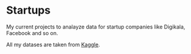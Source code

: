 # Startups
My current projects to analayze data for startup companies like Digikala, Facebook and so on.

All my datases are taken from [Kaggle](https://www.kaggle.com/melaneemelanee).
